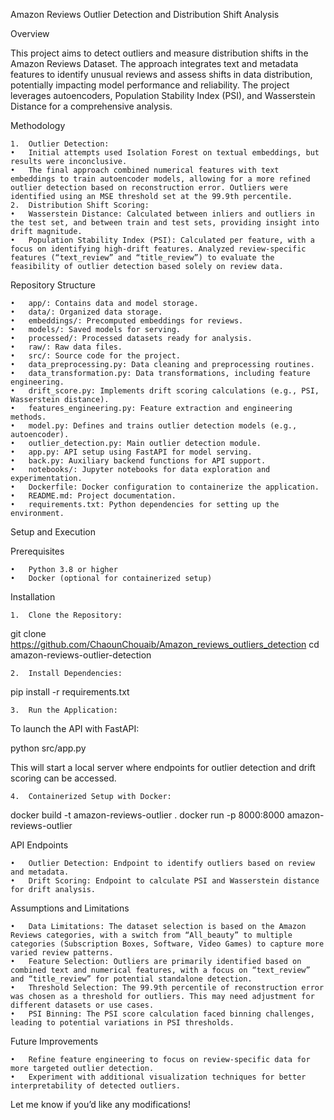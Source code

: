 Amazon Reviews Outlier Detection and Distribution Shift Analysis

Overview

This project aims to detect outliers and measure distribution shifts in the Amazon Reviews Dataset. The approach integrates text and metadata features to identify unusual reviews and assess shifts in data distribution, potentially impacting model performance and reliability. The project leverages autoencoders, Population Stability Index (PSI), and Wasserstein Distance for a comprehensive analysis.

Methodology

	1.	Outlier Detection:
	•	Initial attempts used Isolation Forest on textual embeddings, but results were inconclusive.
	•	The final approach combined numerical features with text embeddings to train autoencoder models, allowing for a more refined outlier detection based on reconstruction error. Outliers were identified using an MSE threshold set at the 99.9th percentile.
	2.	Distribution Shift Scoring:
	•	Wasserstein Distance: Calculated between inliers and outliers in the test set, and between train and test sets, providing insight into drift magnitude.
	•	Population Stability Index (PSI): Calculated per feature, with a focus on identifying high-drift features. Analyzed review-specific features (“text_review” and “title_review”) to evaluate the feasibility of outlier detection based solely on review data.

Repository Structure

	•	app/: Contains data and model storage.
	•	data/: Organized data storage.
	•	embeddings/: Precomputed embeddings for reviews.
	•	models/: Saved models for serving.
	•	processed/: Processed datasets ready for analysis.
	•	raw/: Raw data files.
	•	src/: Source code for the project.
	•	data_preprocessing.py: Data cleaning and preprocessing routines.
	•	data_transformation.py: Data transformations, including feature engineering.
	•	drift_score.py: Implements drift scoring calculations (e.g., PSI, Wasserstein distance).
	•	features_engineering.py: Feature extraction and engineering methods.
	•	model.py: Defines and trains outlier detection models (e.g., autoencoder).
	•	outlier_detection.py: Main outlier detection module.
	•	app.py: API setup using FastAPI for model serving.
	•	back.py: Auxiliary backend functions for API support.
	•	notebooks/: Jupyter notebooks for data exploration and experimentation.
	•	Dockerfile: Docker configuration to containerize the application.
	•	README.md: Project documentation.
	•	requirements.txt: Python dependencies for setting up the environment.

Setup and Execution

Prerequisites

	•	Python 3.8 or higher
	•	Docker (optional for containerized setup)

Installation

	1.	Clone the Repository:

git clone https://github.com/ChaounChouaib/Amazon_reviews_outliers_detection
cd amazon-reviews-outlier-detection


	2.	Install Dependencies:

pip install -r requirements.txt


	3.	Run the Application:
To launch the API with FastAPI:

python src/app.py

This will start a local server where endpoints for outlier detection and drift scoring can be accessed.

	4.	Containerized Setup with Docker:

docker build -t amazon-reviews-outlier .
docker run -p 8000:8000 amazon-reviews-outlier



API Endpoints

	•	Outlier Detection: Endpoint to identify outliers based on review and metadata.
	•	Drift Scoring: Endpoint to calculate PSI and Wasserstein distance for drift analysis.

Assumptions and Limitations

	•	Data Limitations: The dataset selection is based on the Amazon Reviews categories, with a switch from “All_beauty” to multiple categories (Subscription Boxes, Software, Video Games) to capture more varied review patterns.
	•	Feature Selection: Outliers are primarily identified based on combined text and numerical features, with a focus on “text_review” and “title_review” for potential standalone detection.
	•	Threshold Selection: The 99.9th percentile of reconstruction error was chosen as a threshold for outliers. This may need adjustment for different datasets or use cases.
	•	PSI Binning: The PSI score calculation faced binning challenges, leading to potential variations in PSI thresholds.

Future Improvements

	•	Refine feature engineering to focus on review-specific data for more targeted outlier detection.
	•	Experiment with additional visualization techniques for better interpretability of detected outliers.

Let me know if you’d like any modifications!